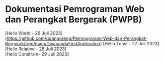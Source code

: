# Dokumentasi Pemrograman Web dan Perangkat Bergerak (PWPB)

[Hello World - 26 Juli 2023]<br>(https://github.com/udangoreng/Pemrograman-Web-dan-Perangkat-Bergerak/tree/main/DivanandaFirstApplication)
[Hello Toast - 27 Juli 2023]<br>
[Hello Relative - 28 Juli 2023]<br>
[Hello Constrain- 29 Juli 2023]<br>
